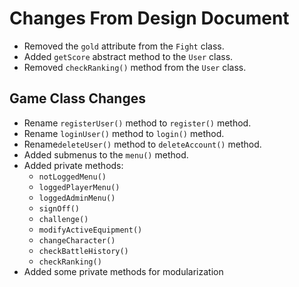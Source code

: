 
# Changes From Design Document
- Removed the `gold` attribute from the `Fight` class.
- Added `getScore` abstract method to the `User` class.
- Removed `checkRanking()` method from the `User` class.

## Game Class Changes
- Rename `registerUser()` method to `register()` method.
- Rename `loginUser()` method to `login()` method.
- Rename`deleteUser()` method to `deleteAccount()` method.
- Added submenus to the `menu()` method.
- Added private methods:
    - `notLoggedMenu()`
    - `loggedPlayerMenu()`
    - `loggedAdminMenu()`
    - `signOff()`
    - `challenge()`
    - `modifyActiveEquipment()`
    - `changeCharacter()`
    - `checkBattleHistory()`
    - `checkRanking()`
- Added some private methods for modularization